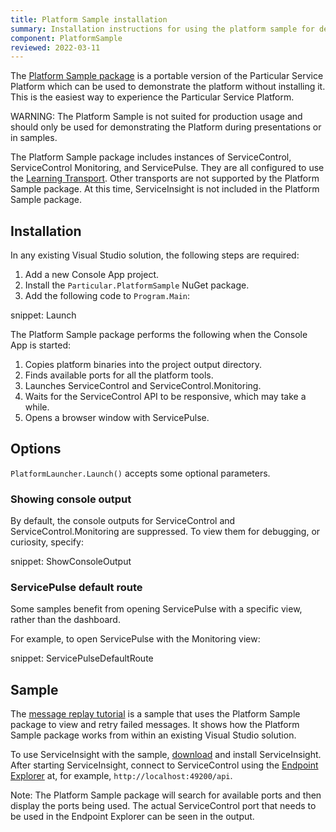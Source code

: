 ```yaml
---
title: Platform Sample installation
summary: Installation instructions for using the platform sample for demo purposes.
component: PlatformSample
reviewed: 2022-03-11
---
```


The [Platform Sample package](https://www.nuget.org/packages/Particular.PlatformSample) is a portable version of the Particular Service Platform which can be used to demonstrate the platform without installing it. This is the easiest way to experience the Particular Service Platform.

WARNING: The Platform Sample is not suited for production usage and should only be used for demonstrating the Platform during presentations or in samples.

The Platform Sample package includes instances of ServiceControl, ServiceControl Monitoring, and ServicePulse. They are all configured to use the [Learning Transport](/transports/learning/). Other transports are not supported by the Platform Sample package. At this time, ServiceInsight is not included in the Platform Sample package.

## Installation

In any existing Visual Studio solution, the following steps are required:

1. Add a new Console App project.
1. Install the `Particular.PlatformSample` NuGet package.
1. Add the following code to `Program.Main`:

snippet: Launch

The Platform Sample package performs the following when the Console App is started:

1. Copies platform binaries into the project output directory.
1. Finds available ports for all the platform tools.
1. Launches ServiceControl and ServiceControl.Monitoring.
1. Waits for the ServiceControl API to be responsive, which may take a while.
1. Opens a browser window with ServicePulse.

## Options

`PlatformLauncher.Launch()` accepts some optional parameters.

### Showing console output

By default, the console outputs for ServiceControl and ServiceControl.Monitoring are suppressed. To view them for debugging, or curiosity, specify:

snippet: ShowConsoleOutput

### ServicePulse default route

Some samples benefit from opening ServicePulse with a specific view, rather than the dashboard.

For example, to open ServicePulse with the Monitoring view:

snippet: ServicePulseDefaultRoute

## Sample

The [message replay tutorial](/tutorials/message-replay) is a sample that uses the Platform Sample package to view and retry failed messages. It shows how the Platform Sample package works from within an existing Visual Studio solution.

To use ServiceInsight with the sample, [download](https://github.com/Particular/serviceinsight/releases/latest) and install ServiceInsight. After starting ServiceInsight, connect to ServiceControl using the [Endpoint Explorer](/serviceinsight/#endpoint-explorer) at, for example, `http://localhost:49200/api`.

Note: The Platform Sample package will search for available ports and then display the ports being used. The actual ServiceControl port that needs to be used in the Endpoint Explorer can be seen in the output.
